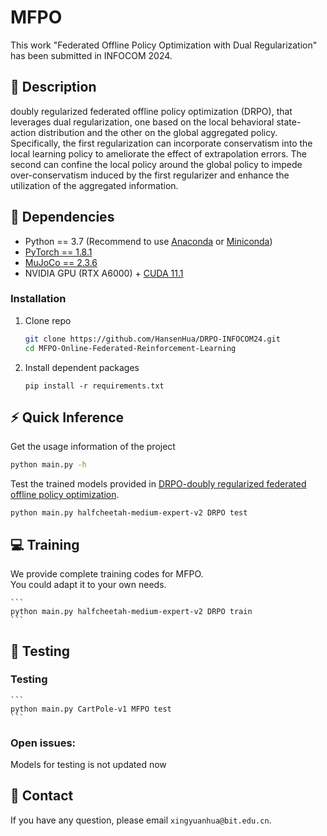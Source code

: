 # MFPO
This work "Federated Offline Policy Optimization with
Dual Regularization" has been submitted in INFOCOM 2024.
## :page_facing_up: Description
doubly regularized federated offline policy optimization (DRPO), that leverages dual regularization, one based on the local behavioral state-action distribution and the other on the global aggregated policy.
Specifically, the first regularization can incorporate conservatism into the local learning policy to ameliorate the effect of extrapolation errors. The second can confine the local policy around the global policy to impede over-conservatism induced by the first regularizer and enhance the utilization of the aggregated information.
## :wrench: Dependencies
- Python == 3.7 (Recommend to use [Anaconda](https://www.anaconda.com/download/#linux) or [Miniconda](https://docs.conda.io/en/latest/miniconda.html))
- [PyTorch == 1.8.1](https://pytorch.org/)
- [MuJoCo == 2.3.6](http://www.mujoco.org) 
- NVIDIA GPU (RTX A6000) + [CUDA 11.1](https://developer.nvidia.com/cuda-downloads)
### Installation
1. Clone repo
    ```bash
    git clone https://github.com/HansenHua/DRPO-INFOCOM24.git
    cd MFPO-Online-Federated-Reinforcement-Learning
    ```
2. Install dependent packages
    ```
    pip install -r requirements.txt
    ```
## :zap: Quick Inference

Get the usage information of the project
```bash
python main.py -h
```

Test the trained models provided in [DRPO-doubly regularized federated offline policy optimization](https://github.com/HansenHua/DRPO-INFOCOM24/tree/main).
```
python main.py halfcheetah-medium-expert-v2 DRPO test
```
## :computer: Training

We provide complete training codes for MFPO.<br>
You could adapt it to your own needs.

	```
    python main.py halfcheetah-medium-expert-v2 DRPO train
	```

## :checkered_flag: Testing
### Testing
	```
	python main.py CartPole-v1 MFPO test
	```

### Open issues:
Models for testing is not updated now 

## :e-mail: Contact

If you have any question, please email `xingyuanhua@bit.edu.cn`.
